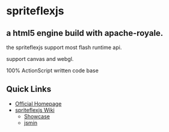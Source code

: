 # spriteflexjs

a html5 engine build with apache-royale.
------------------------------

the spriteflexjs support most flash runtime api.

support canvas and webgl.

100% ActionScript written code base

Quick Links
-----------

* [Official Homepage](http://matrix3d.github.io/assets/html5/flexjsstage3d/bin/js-release/)
* [spriteflexjs Wiki](https://github.com/matrix3d/spriteflexjs/wiki)
  * [Showcase](http://matrix3d.github.io/assets/html5/flexjsstage3d/bin/js-release/)
  * [jsmin](https://codepen.io/matrix3d/pen/mAZmVy)

